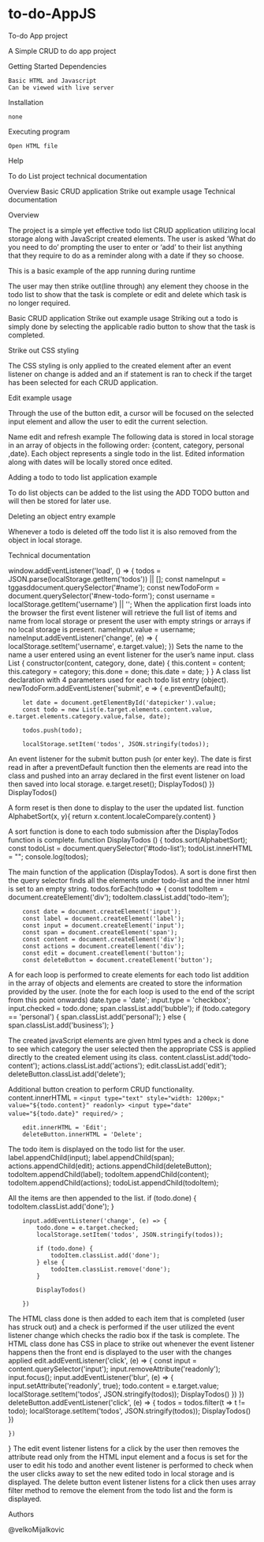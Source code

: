 # to-do-AppJS
To-do App project

A Simple CRUD to do app project 


Getting Started
Dependencies

    Basic HTML and Javascript
    Can be viewed with live server

Installation

    none

Executing program

    Open HTML file


Help



To do List project technical documentation 


Overview
Basic CRUD application
Strike out example usage
Technical documentation


Overview 



The project is a simple yet effective todo list CRUD application utilizing local storage along with JavaScript created elements. The user is asked ‘What do you need to do’ prompting the user to enter or ‘add’ to their list anything that they require to do as a reminder along with a date if they so choose.


This is a basic example of the app running during runtime

The user may then strike out(line through) any element they choose in the todo list to show that the task is complete or edit and delete which task is no longer required.

Basic CRUD application
Strike out example usage
Striking out a todo is simply done by selecting the applicable radio button to show that the task is completed. 



Strike out CSS styling

The CSS styling is only applied to the created element after an event listener on change is added and an if statement is ran to check if the target has been selected for each CRUD application.

Edit example usage

Through the use of the button edit, a cursor will be focused on the selected input element and allow the user to edit the current selection.


Name edit and refresh example 
The following data is stored in local storage in an array of objects in the following order: {content, category, personal ,date}. Each object represents a single todo in the list. Edited information along with dates will be locally stored once edited.


 
Adding a todo to todo list application example

To do list objects can be added to the list using the ADD TODO button and will then be stored for later use.

Deleting an object entry example

Whenever a todo is deleted off the todo list it is also removed from the object in local storage.

Technical documentation



window.addEventListener('load', () => {
    todos = JSON.parse(localStorage.getItem('todos')) || [];
    const nameInput = tggasddocument.querySelector('#name');
    const newTodoForm = document.querySelector('#new-todo-form');
    const username = localStorage.getItem('username') || '';
When the application first loads into the browser the first event listener will retrieve the full list of items and name from local storage or present the user with empty strings or arrays if no local storage is present.
    nameInput.value = username;
nameInput.addEventListener('change', (e) => {
localStorage.setItem('username', e.target.value);
    })
Sets the name to the name a user entered using an event listener for the user’s name input.
class List {
    constructor(content, category, done, date) {
        this.content = content;
        this.category = category;
        this.done = done;
        this.date = date;
    }
}
A class list declaration with 4 parameters used for each todo list entry (object).
    newTodoForm.addEventListener('submit', e => {
        e.preventDefault();
 
        let date = document.getElementById('datepicker').value;
        const todo = new List(e.target.elements.content.value, e.target.elements.category.value,false, date);
 
        todos.push(todo);
 
        localStorage.setItem('todos', JSON.stringify(todos));
An event listener for the submit button push (or enter key). The date is first read in after a preventDefault function then the elements are read into the class and pushed into an array declared in the first event listener on load then saved into local storage.
        e.target.reset();
        DisplayTodos()
    })
    DisplayTodos()
 
A form reset is then done to display to the  user the updated list.
function AlphabetSort(x, y){
    return x.content.localeCompare(y.content)
}
 
A sort function is done to each todo submission after the DisplayTodos function is complete.
function DisplayTodos () {
    todos.sort(AlphabetSort);
    const todoList = document.querySelector('#todo-list');
    todoList.innerHTML = "";
    console.log(todos);
 
The main function of the application (DisplayTodos).
A sort is done first then the query selector finds all the elements under todo-list and the inner html is set to an empty string.
    todos.forEach(todo => {
        const todoItem = document.createElement('div');
        todoItem.classList.add('todo-item');
 
        const date = document.createElement('input');
        const label = document.createElement('label');
        const input = document.createElement('input');
        const span = document.createElement('span');
        const content = document.createElement('div');
        const actions = document.createElement('div');
        const edit = document.createElement('button');
        const deleteButton = document.createElement('button');
 
A for each loop is performed to create elements for each todo list addition in the array of objects and elements are created to store the information provided by the user. (note the for each loop is used to the end of the script from this point onwards)
        date.type = 'date';
        input.type = 'checkbox';
        input.checked = todo.done;
        span.classList.add('bubble');
        if (todo.category == 'personal') {
            span.classList.add('personal');
        } else {
            span.classList.add('business');
        }
 
The created javaScript elements are given html types and a check is done to see which category the user selected then the appropriate CSS is applied directly to the created element using its class.
        content.classList.add('todo-content');
        actions.classList.add('actions');
        edit.classList.add('edit');
        deleteButton.classList.add('delete');
 
Additional button creation to perform CRUD functionality.
        content.innerHTML = `<input type="text" style="width: 1200px;"
        value="${todo.content}" readonly> <input type="date" value="${todo.date}" required/> `;
       
        edit.innerHTML = 'Edit';
        deleteButton.innerHTML = 'Delete';
 
The todo item is displayed on the todo list for the user. 
        label.appendChild(input);
        label.appendChild(span);
        actions.appendChild(edit);
        actions.appendChild(deleteButton);
        todoItem.appendChild(label);
        todoItem.appendChild(content);
        todoItem.appendChild(actions);
       todoList.appendChild(todoItem);
 
All the items are then appended to the list.
         if (todo.done) {
            todoItem.classList.add('done');
        }
       
        input.addEventListener('change', (e) => {
            todo.done = e.target.checked;
            localStorage.setItem('todos', JSON.stringify(todos));
 
            if (todo.done) {
                todoItem.classList.add('done');
            } else {
                todoItem.classList.remove('done');
            }
 
            DisplayTodos()
 
        })
 
The HTML class done is then added to each item that is completed (user has struck out) and a check is performed if the user utilized the event listener change which checks the radio box if the task is complete. The HTML class done has CSS in place to strike out whenever the event listener happens then the front end is displayed to the user with the changes applied
        edit.addEventListener('click', (e) => {
            const input = content.querySelector('input');
            input.removeAttribute('readonly');
            input.focus();
            input.addEventListener('blur', (e) => {
                input.setAttribute('readonly', true);
                todo.content = e.target.value;
                localStorage.setItem('todos', JSON.stringify(todos));
                DisplayTodos()       })          })
        deleteButton.addEventListener('click', (e) => {
            todos = todos.filter(t => t != todo);
            localStorage.setItem('todos', JSON.stringify(todos));
            DisplayTodos()
        })
 
    })
}
The edit event listener listens for a click by the user then removes the attribute read only from the HTML input element and a focus is set for the user to edit his todo and another event listener is performed to check when the user clicks away to set the new edited todo in local storage and is displayed.
The delete button event listener listens for a click then uses array filter method to remove the element from the todo list and the form is displayed.






Authors

@velkoMijalkovic

